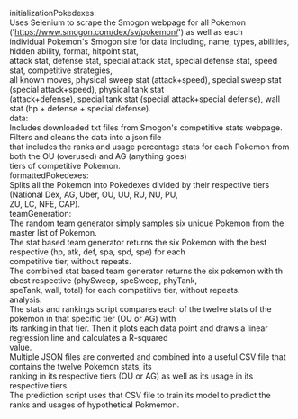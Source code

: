 initializationPokedexes:<br>
  Uses Selenium to scrape the Smogon webpage for all Pokemon ('https://www.smogon.com/dex/sv/pokemon/') as well as each <br>
  individual Pokemon's Smogon site for data including, name, types, abilities, hidden ability, format, hitpoint stat, <br>
  attack stat, defense stat, special attack stat, special defense stat, speed stat, competitive strategies, <br>
  all known moves, physical sweep stat (attack+speed), special sweep stat (special attack+speed), physical tank stat <br>
  (attack+defense), special tank stat (special attack+special defense), wall stat (hp + defense + special defense).<br>
data:<br>
  Includes downloaded txt files from Smogon's competitive stats webpage. Filters and cleans the data into a json file <br>
  that includes the ranks and usage percentage stats for each Pokemon from both the OU (overused) and AG (anything goes) <br>
  tiers of competitive Pokemon. <br>
formattedPokedexes:<br>
  Splits all the Pokemon into Pokedexes divided by their respective tiers (National Dex, AG, Uber, OU, UU, RU, NU, PU, <br>
  ZU, LC, NFE, CAP).<br>
teamGeneration:<br>
  The random team generator simply samples six unique Pokemon from the master list of Pokemon.<br>
  The stat based team generator returns the six Pokemon with the best respective (hp, atk, def, spa, spd, spe) for each <br>
  competitive tier, without repeats.<br>
  The combined stat based team generator returns the six pokemon with th ebest respective (phySweep, speSweep, phyTank,<br>
  speTank, wall, total) for each competitive tier, without repeats.<br>
analysis:<br>
  The stats and rankings script compares each of the twelve stats of the pokemon in that specific tier (OU or AG) with <br>
  its ranking in that tier. Then it plots each data point and draws a linear regression line and calculates a R-squared<br>
  value.<br>
  Multiple JSON files are converted and combined into a useful CSV file that contains the twelve Pokemon stats, its <br>
  ranking in its respective tiers (OU or AG) as well as its usage in its respective tiers. <br>
  The prediction script uses that CSV file to train its model to predict the ranks and usages of hypothetical Pokmemon.<br>
